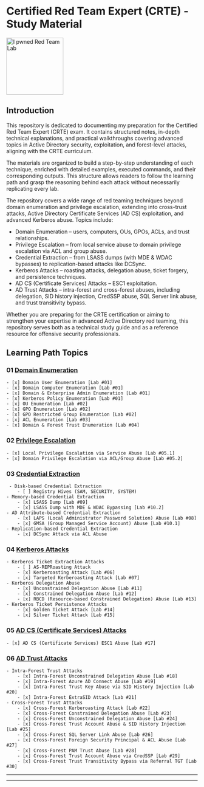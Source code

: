 # Certified Red Team Expert (CRTE) - Study Material

<div>
	<img src="https://media.eu.badgr.com/uploads/badges/assertion-I4s6LkhFQN21Hpr2iqqAKA.png?versionId=EiYPNRdVlobpjsFV4hiVnCJArm_zZTa9" alt="I pwned Red Team Lab" width="150" height="auto">
</div>

## Introduction

This repository is dedicated to documenting my preparation for the Certified Red Team Expert (CRTE) exam. It contains structured notes, in-depth technical explanations, and practical walkthroughs covering advanced topics in Active Directory security, exploitation, and forest-level attacks, aligning with the CRTE curriculum.

The materials are organized to build a step-by-step understanding of each technique, enriched with detailed examples, executed commands, and their corresponding outputs. This structure allows readers to follow the learning path and grasp the reasoning behind each attack without necessarily replicating every lab.

The repository covers a wide range of red teaming techniques beyond domain enumeration and privilege escalation, extending into cross-trust attacks, Active Directory Certificate Services (AD CS) exploitation, and advanced Kerberos abuse. Topics include:
- Domain Enumeration – users, computers, OUs, GPOs, ACLs, and trust relationships.
- Privilege Escalation – from local service abuse to domain privilege escalation via ACL and group abuse.
- Credential Extraction – from LSASS dumps (with MDE & WDAC bypasses) to replication-based attacks like DCSync.
- Kerberos Attacks – roasting attacks, delegation abuse, ticket forgery, and persistence techniques.
- AD CS (Certificate Services) Attacks – ESC1 exploitation.
- AD Trust Attacks – intra-forest and cross-forest abuses, including delegation, SID history injection, CredSSP abuse, SQL Server link abuse, and trust transitivity bypass.

Whether you are preparing for the CRTE certification or aiming to strengthen your expertise in advanced Active Directory red teaming, this repository serves both as a technical study guide and as a reference resource for offensive security professionals.

## Learning Path Topics

### 01 [Domain Enumeration](./01_crte_domain_enumeration.md)
	- [x] Domain User Enumeration [Lab #01]
	- [x] Domain Computer Enumeration [Lab #01]
	- [x] Domain & Enterprise Admin Enumeration [Lab #01]
	- [x] Kerberos Policy Enumeration [Lab #01]
	- [x] OU Enumeration [Lab #02]
	- [x] GPO Enumeration [Lab #02]
	- [x] GPO Restricted Group Enumeration [Lab #02]
	- [x] ACL Enumeration [Lab #03]
	- [x] Domain & Forest Trust Enumeration [Lab #04]

### 02 [Privilege Escalation](./02_crte_privilege_escalation.md)
	- [x] Local Privilege Escalation via Service Abuse [Lab #05.1]
	- [x] Domain Privilege Escalation via ACL/Group Abuse [Lab #05.2]

### 03 [Credential Extraction](./03_crte_credential_extraction.md)
	 - Disk-based Credential Extraction
		- [ ] Registry Hives (SAM, SECURITY, SYSTEM)
	- Memory-based Credential Extraction
		- [x] LSASS Dump [Lab #09]
		- [x] LSASS Dump with MDE & WDAC Bypassing [Lab #10.2]
	- AD Attribute-based Credential Extraction
		- [x] LAPS (Local Administrator Password Solution) Abuse [Lab #08]
		- [x] GMSA (Group Managed Service Account) Abuse [Lab #10.1]
	- Replication-based Credential Extraction
		- [x] DCSync Attack via ACL Abuse

### 04 [Kerberos Attacks](./04_crte_kerberos_attacks.md)
	- Kerberos Ticket Extraction Attacks
		- [ ] AS-REPRoasting Attack
		- [x] Kerberoasting Attack [Lab #06]
		- [x] Targeted Kerberoasting Attack [Lab #07]
	- Kerberos Delegation Abuse
		- [x] Unconstrained Delegation Abuse [Lab #11]
		- [x] Constrained Delegation Abuse [Lab #12]
		- [x] RBCD (Resource-based Constrained Delegation) Abuse [Lab #13]
	- Kerberos Ticket Persistence Attacks
		- [x] Golden Ticket Attack [Lab #14]
		- [x] Silver Ticket Attack [Lab #15]

### 05 [AD CS (Certificate Services) Attacks](./05_crte_ad_cs_attacks.md)
	- [x] AD CS (Certificate Services) ESC1 Abuse [Lab #17]

### 06 [AD Trust Attacks](./06_crte_ad_trust_attacks.md)
	- Intra-Forest Trust Attacks 
		- [x] Intra-Forest Unconstrained Delegation Abuse [Lab #18]
		- [x] Intra-Forest Azure AD Connect Abuse [Lab #19]
		- [x] Intra-Forest Trust Key Abuse via SID History Injection [Lab #20]
		- [x] Intra-Forest ExtraSID Attack [Lab #21]
	- Cross-Forest Trust Attacks
		- [x] Cross-Forest Kerberoasting Attack [Lab #22]
		- [x] Cross-Forest Constrained Delegation Abuse [Lab #23]
		- [x] Cross-Forest Unconstrained Delegation Abuse [Lab #24]
		- [x] Cross-Forest Trust Account Abuse & SID History Injection [Lab #25]
		- [x] Cross-Forest SQL Server Link Abuse [Lab #26]
		- [x] Cross-Forest Foreign Security Principal & ACL Abuse [Lab #27]
		- [x] Cross-Forest PAM Trust Abuse [Lab #28]
		- [x] Cross-Forest Trust Account Abuse via CredSSP [Lab #29]
		- [x] Cross-Forest Trust Transitivity Bypass via Referral TGT [Lab #30]

---
---
